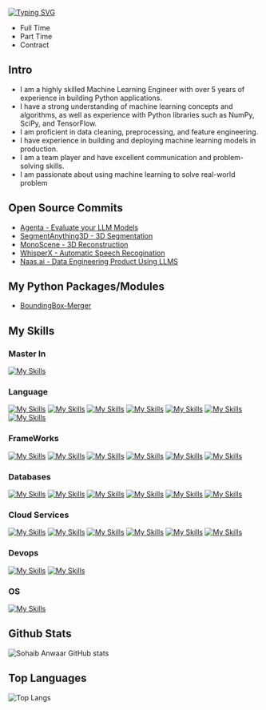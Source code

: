 <a href="https://git.io/typing-svg"><img src="https://readme-typing-svg.demolab.com?font=Fira+Code&size=40&pause=1000&color=06C996&background=FF331B00&center=true&vCenter=true&multiline=true&random=true&width=1500&height=100&lines=LangChain+%7C+LLM+%7C+Python" alt="Typing SVG" /></a>

- Full Time
- Part Time
- Contract

## Intro

- I am a highly skilled Machine Learning Engineer with over 5 years of experience in building Python applications.
- I have a strong understanding of machine learning concepts and algorithms, as well as experience with Python libraries such as NumPy, SciPy, and TensorFlow.
- I am proficient in data cleaning, preprocessing, and feature engineering.
- I have experience in building and deploying machine learning models in production.
- I am a team player and have excellent communication and problem-solving skills.
- I am passionate about using machine learning to solve real-world problem

## Open Source Commits

- [Agenta - Evaluate your LLM Models](https://github.com/Agenta-AI/agenta)
- [SegmentAnything3D - 3D Segmentation](https://github.com/Pointcept/SegmentAnything3D)
- [MonoScene - 3D Reconstruction](https://github.com/astra-vision/MonoScene)
- [WhisperX - Automatic Speech Recogination](https://github.com/m-bain/whisperX)
- [Naas.ai - Data Engineering Product Using LLMS](https://github.com/jupyter-naas/awesome-notebooks) 

## My Python Packages/Modules


- [BoundingBox-Merger](https://pypi.org/project/bbox-merger/)

## My Skills

### Master In

[![My Skills](https://skillicons.dev/icons?i=ai)](Artifical-Intellignce)

### Language

[![My Skills](https://skillicons.dev/icons?i=python)](python)
[![My Skills](https://skillicons.dev/icons?i=bash)](bash)
[![My Skills](https://skillicons.dev/icons?i=javascript)](javascript)
[![My Skills](https://skillicons.dev/icons?i=react)](react)
[![My Skills](https://skillicons.dev/icons?i=vue)](vue)
[![My Skills](https://skillicons.dev/icons?i=next)](next)
[![My Skills](https://skillicons.dev/icons?i=nuxt)](nuxt)

### FrameWorks

[![My Skills](https://skillicons.dev/icons?i=django)](Django)
[![My Skills](https://skillicons.dev/icons?i=flask)](flask)
[![My Skills](https://skillicons.dev/icons?i=fastapi)](FastApi)
[![My Skills](https://skillicons.dev/icons?i=express)](Express)
[![My Skills](https://skillicons.dev/icons?i=tensorflow)](Tensorflow)
[![My Skills](https://skillicons.dev/icons?i=pytorch)](Pytorch)

### Databases

[![My Skills](https://skillicons.dev/icons?i=mysql)](MySql)
[![My Skills](https://skillicons.dev/icons?i=postgresql)](Postgres)
[![My Skills](https://skillicons.dev/icons?i=mongodb)](MongoDb)
[![My Skills](https://skillicons.dev/icons?i=redis)](Redis)
[![My Skills](https://skillicons.dev/icons?i=dynamodb)](DynamoDB)
[![My Skills](https://skillicons.dev/icons?i=kafka)](Kafka)

### Cloud Services

[![My Skills](https://skillicons.dev/icons?i=aws)](AWS)
[![My Skills](https://skillicons.dev/icons?i=azure)](Azure)
[![My Skills](https://skillicons.dev/icons?i=googlecloud)](GoogleCloud)
[![My Skills](https://skillicons.dev/icons?i=heroku)](Heroku)
[![My Skills](https://skillicons.dev/icons?i=netlify)](Netlify)
[![My Skills](https://skillicons.dev/icons?i=vercel)](Vercel)

### Devops

[![My Skills](https://skillicons.dev/icons?i=docker)](Docker)
[![My Skills](https://skillicons.dev/icons?i=kubernetes)](Kubernetes)

### OS

[![My Skills](https://skillicons.dev/icons?i=linux,osx)](https://skillicons.dev)

## Github Stats

![Sohaib Anwaar GitHub stats](https://github-readme-stats.vercel.app/api?username=VisionOra&show_icons=true&theme=transparent)

## Top Languages

![Top Langs](https://github-readme-stats.vercel.app/api/top-langs/?username=VisionOra&hide_progress=true)



